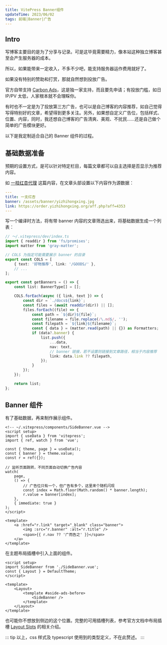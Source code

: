 ```yaml
---
title: VitePress Banner组件
updateTime: 2023/06/02
tags: 前端|Banner|广告
---
```


## Intro
写博客主要目的是为了分享与记录。可是这毕竟需要精力，像本站这种独立博客甚至会产生服务器的成本。

所以，如果能带来一定收入，不多不少吧，能支持服务器运作费用就好了。

如果没有特别的赞助和打赏，那就自然想到投放广告。

官方自带支持 [Carbon Ads](https://vitepress.dev/reference/default-theme-carbon-ads)，这是独一家支持，而且要先申请；有投放门槛，如日 IP/PV 太低，人家根本就不会理睬你。

有时也不一定是为了投放第三方广告，也可以是自己博客的内容推荐，如自己觉得写得特别好的文章，希望得到更多关注。另外，如果想自定义广告位，包括样式、位置、内容，同时，我还想自己博客的广告清爽、美观、不扰民……还是自己做个简单的广告模块更好。

以下是我定制适合自己的 Banner 组件的过程。

## 基础数据准备

预期的设置方式，是可以针对特定栏目，每篇文章都可以自主选择是否显示为推荐内容。

如 [一枝红杏代理](/GOODS/yizhihongxing) 这篇内容，在文章头部设置以下内容作为源数据：

```yaml
---
title: 一支红杏
banner: /assets/banner/yizhihongxing.jpg
link: https://order.yizhihongxing.org/aff.php?aff=4353
---
```

写一个编译时方法，将有带 banner 内容的文章筛选出来，将基础数据生成一个列表：

```typescript
// ～/.vitepress/dev/index.ts
import { readdir } from 'fs/promises';
import matter from 'gray-matter';

// COLS 为指定可能需要展示 banner 的目录
export const COLS = [
    { text: '好物推荐', link: '/GOODS/' },
    // ...
];

export const getBanners = () => {
    const list: BannerType[] = [];

    COLS.forEach(async ({ link, text }) => {
        const dir = `./docs${link}`;
        const files = (await readdir(dir)) || [];
        files.forEach((file) => {
            const path = `${dir}${file}`;
            const filename = file.replace(/\.md$/, '');
            const filepath = `${link}${filename}`;
            const { data } = (matter.read(path) || {}) as Formatters;
            if (data?.banner) {
                list.push({
                    ...data,
                    nav: text,
                    // banner 链接，若不设置则链接到文章路径，相当于内容推荐
                    link: data.link ?? filepath,
                });
            }
        });
    });

    return list;
};
```

## Banner 组件

有了基础数据，再来制作展示组件。

```vue
<!-- ~/.vitepress/components/SideBanner.vue -->
<script setup>
import { useData } from 'vitepress';
import { ref, watch } from 'vue';

const { theme, page } = useData();
const { banner } = theme.value;
const r = ref({});

// 监听页面跳转，不同页面自动切换广告内容
watch(
    page,
    () => {
        // 广告位只有一个，但广告有多个，这里来个随机闪现
        const index = Math.floor(Math.random() * banner.length);
        r.value = banner[index];
    },
    { immediate: true }
);
</script>

<template>
    <a :href="r.link" target="_blank" class="banner">
        <img :src="r.banner" :alt="r.title" />
        <span>{{ r.nav ?? '广而告之' }}</span>
    </a>
</template>
```

在主题布局插槽中引入上面的组件。

```vue{2,9}
<script setup>
import SideBanner from './SideBanner.vue';
const { Layout } = DefaultTheme;
</script>

<template>
    <Layout>
        <template #aside-ads-before>
            <SideBanner />
        </template>
    </Layout>
</template>
```

也可能你不想放到侧边的这个位置。完整的可用插槽列表，参考官方文档中布局插槽 [Layout Slots](https://vitepress.dev/guide/extending-default-theme#layout-slots) 的相关介绍。

::: tip
以上，css 样式及 typescript 使用到的类型定义，不在此赘述。
:::